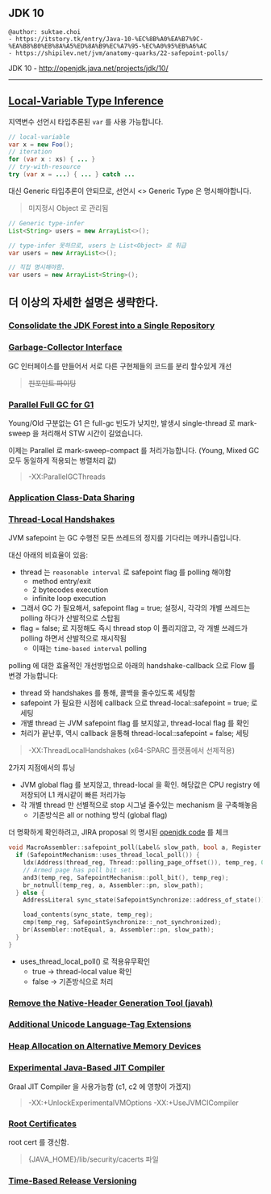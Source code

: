 ## JDK 10

```
@author: suktae.choi
- https://itstory.tk/entry/Java-10-%EC%8B%A0%EA%B7%9C-%EA%B8%B0%EB%8A%A5%ED%8A%B9%EC%A7%95-%EC%A0%95%EB%A6%AC
- https://shipilev.net/jvm/anatomy-quarks/22-safepoint-polls/
```

JDK 10 - http://openjdk.java.net/projects/jdk/10/

***

## [Local-Variable Type Inference](http://openjdk.java.net/jeps/286)

지역변수 선언시 타입추론된 `var` 를 사용 가능합니다.

```java
// local-variable
var x = new Foo();
// iteration
for (var x : xs) { ... }
// try-with-resource
try (var x = ...) { ... } catch ...
```

대신 Generic 타입추론이 안되므로, 선언시 \<\> Generic Type 은 명시해야합니다.

> 미지정시 Object 로 관리됨

```java
// Generic type-infer
List<String> users = new ArrayList<>();

// type-infer 못하므로, users 는 List<Object> 로 취급
var users = new ArrayList<>();

// 직접 명시해야함.
var users = new ArrayList<String>();
```

## 더 이상의 자세한 설명은 생략한다.

### [Consolidate the JDK Forest into a Single Repository](http://openjdk.java.net/jeps/296)

### [Garbage-Collector Interface](http://openjdk.java.net/jeps/304)

GC 인터페이스를 만들어서 서로 다른 구현체들의 코드를 분리 할수있게 개선

> ~~핀포인트 파이팅~~

### [Parallel Full GC for G1](http://openjdk.java.net/jeps/307)

Young/Old 구분없는 G1 은 full-gc 빈도가 낮지만, 발생시 single-thread 로 mark-sweep 을 처리해서 STW 시간이 길었습니다.

이제는 Parallel 로 mark-sweep-compact 를 처리가능합니다. (Young, Mixed GC 모두 동일하게 적용되는 병렬처리 값)

> -XX:ParallelGCThreads

### [Application Class-Data Sharing](http://openjdk.java.net/jeps/310)

### [Thread-Local Handshakes](http://openjdk.java.net/jeps/312)

JVM safepoint 는 GC 수행전 모든 쓰레드의 정지를 기다리는 메카니즘입니다.

대신 아래의 비효율이 있음:

- thread 는 `reasonable interval` 로 safepoint flag 를 polling 해야함
  - method entry/exit
  - 2 bytecodes execution
  - infinite loop execution
- 그래서 GC 가 필요해서, safepoint flag = true; 설정시, 각각의 개별 쓰레드는 polling 하다가 산발적으로 스탑됨
- flag = false; 로 지정해도 즉시 thread stop 이 풀리지않고, 각 개별 쓰레드가 polling 하면서 산발적으로 재시작됨
  - 이때는 `time-based interval` polling

polling 에 대한 효율적인 개선방법으로 아래의 handshake-callback 으로 Flow 를 변경 가능합니다:

- thread 와 handshakes 를 통해, 콜백을 줄수있도록 세팅함
- safepoint 가 필요한 시점에 callback 으로 thread-local::safepoint = true; 로 세팅
- 개별 thread 는 JVM safepoint flag 를 보지않고, thread-local flag 를 확인
- 처리가 끝난후, 역시 callback 을통해 thread-local::safepoint = false; 세팅

> -XX:ThreadLocalHandshakes (x64-SPARC 플랫폼에서 선제적용)

2가지 지점에서의 튜닝

- JVM global flag 를 보지않고, thread-local 을 확인. 해당값은 CPU registry 에 저장되어 L1 캐시같이 빠른 처리가능
- 각 개별 thread 만 선별적으로 stop 시그널 줄수있는 mechanism 을 구축해놓음
  - 기존방식은 all or nothing 방식 (global flag)

더 명확하게 확인하려고, JIRA proposal 의 명시된 [openjdk code](https://github.com/openjdk/jdk/blob/master/src/hotspot/cpu/sparc/macroAssembler_sparc.cpp#L238) 를 체크

```cpp
void MacroAssembler::safepoint_poll(Label& slow_path, bool a, Register thread_reg, Register temp_reg) {
  if (SafepointMechanism::uses_thread_local_poll()) {
    ldx(Address(thread_reg, Thread::polling_page_offset()), temp_reg, 0);
    // Armed page has poll bit set.
    and3(temp_reg, SafepointMechanism::poll_bit(), temp_reg);
    br_notnull(temp_reg, a, Assembler::pn, slow_path);
  } else {
    AddressLiteral sync_state(SafepointSynchronize::address_of_state());

    load_contents(sync_state, temp_reg);
    cmp(temp_reg, SafepointSynchronize::_not_synchronized);
    br(Assembler::notEqual, a, Assembler::pn, slow_path);
  }
}
```

- uses_thread_local_poll() 로 적용유무확인
  - true -> thread-local value 확인
  - false -> 기존방식으로 처리

### [Remove the Native-Header Generation Tool (javah)](http://openjdk.java.net/jeps/313)

### [Additional Unicode Language-Tag Extensions](http://openjdk.java.net/jeps/314)

### [Heap Allocation on Alternative Memory Devices](http://openjdk.java.net/jeps/316)

### [Experimental Java-Based JIT Compiler](http://openjdk.java.net/jeps/317)

Graal JIT Compiler 을 사용가능함 (c1, c2 에 영향이 가겠지)

> -XX:+UnlockExperimentalVMOptions -XX:+UseJVMCICompiler

### [Root Certificates](http://openjdk.java.net/jeps/319)

root cert 를 갱신함.

> {JAVA_HOME}/lib/security/cacerts 파일

### [Time-Based Release Versioning](http://openjdk.java.net/jeps/322)